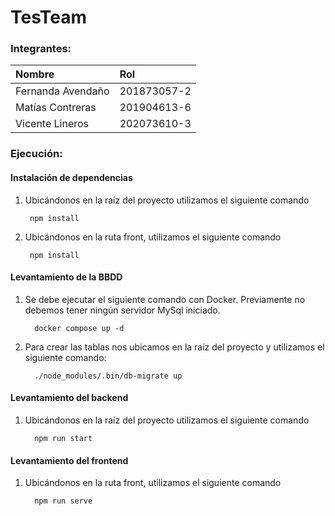 # TesTeam

### Integrantes:
|Nombre|Rol|
|:--|:--|
|Fernanda Avendaño| 201873057-2 |
|Matías Contreras|201904613-6|
|Vicente Lineros|202073610-3|
### Ejecución:

#### Instalación de dependencias

1. Ubicándonos en la raíz del proyecto utilizamos el siguiente comando

        npm install

2. Ubicándonos en la ruta front, utilizamos el siguiente comando
    
        npm install

#### Levantamiento de la BBDD

1. Se debe ejecutar el siguiente comando con Docker. Previamente no debemos tener ningún servidor MySql iniciado.

         docker compose up -d

2. Para crear las tablas nos ubicamos en la raíz del proyecto y utilizamos el siguiente comando:

         ./node_modules/.bin/db-migrate up

#### Levantamiento del backend

1. Ubicándonos en la raíz del proyecto utilizamos el siguiente comando
   
         npm run start

#### Levantamiento del frontend

1. Ubicándonos en la ruta front, utilizamos el siguiente comando
    
         npm run serve
